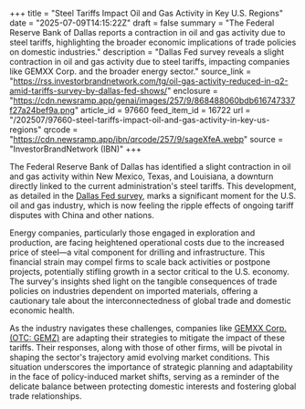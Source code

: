 +++
title = "Steel Tariffs Impact Oil and Gas Activity in Key U.S. Regions"
date = "2025-07-09T14:15:22Z"
draft = false
summary = "The Federal Reserve Bank of Dallas reports a contraction in oil and gas activity due to steel tariffs, highlighting the broader economic implications of trade policies on domestic industries."
description = "Dallas Fed survey reveals a slight contraction in oil and gas activity due to steel tariffs, impacting companies like GEMXX Corp. and the broader energy sector."
source_link = "https://rss.investorbrandnetwork.com/tg/oil-gas-activity-reduced-in-q2-amid-tariffs-survey-by-dallas-fed-shows/"
enclosure = "https://cdn.newsramp.app/genai/images/257/9/868488060bdb616747337f27a24bef9a.png"
article_id = 97660
feed_item_id = 16722
url = "/202507/97660-steel-tariffs-impact-oil-and-gas-activity-in-key-us-regions"
qrcode = "https://cdn.newsramp.app/ibn/qrcode/257/9/sageXfeA.webp"
source = "InvestorBrandNetwork (IBN)"
+++

<p>The Federal Reserve Bank of Dallas has identified a slight contraction in oil and gas activity within New Mexico, Texas, and Louisiana, a downturn directly linked to the current administration's steel tariffs. This development, as detailed in the <a href='https://www.dallasfed.org' rel='nofollow' target='_blank'>Dallas Fed survey</a>, marks a significant moment for the U.S. oil and gas industry, which is now feeling the ripple effects of ongoing tariff disputes with China and other nations.</p><p>Energy companies, particularly those engaged in exploration and production, are facing heightened operational costs due to the increased price of steel—a vital component for drilling and infrastructure. This financial strain may compel firms to scale back activities or postpone projects, potentially stifling growth in a sector critical to the U.S. economy. The survey's insights shed light on the tangible consequences of trade policies on industries dependent on imported materials, offering a cautionary tale about the interconnectedness of global trade and domestic economic health.</p><p>As the industry navigates these challenges, companies like <a href='https://www.gemxx.com' rel='nofollow' target='_blank'>GEMXX Corp. (OTC: GEMZ)</a> are adapting their strategies to mitigate the impact of these tariffs. Their responses, along with those of other firms, will be pivotal in shaping the sector's trajectory amid evolving market conditions. This situation underscores the importance of strategic planning and adaptability in the face of policy-induced market shifts, serving as a reminder of the delicate balance between protecting domestic interests and fostering global trade relationships.</p>